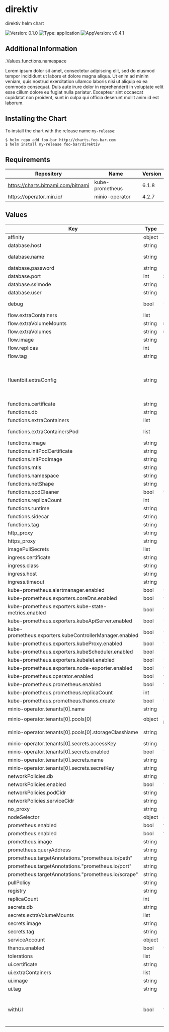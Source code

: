 # direktiv

direktiv helm chart

![Version: 0.1.0](https://img.shields.io/badge/Version-0.1.0-informational?style=flat-square) ![Type: application](https://img.shields.io/badge/Type-application-informational?style=flat-square) ![AppVersion: v0.4.1](https://img.shields.io/badge/AppVersion-v0.4.1-informational?style=flat-square)

## Additional Information

.Values.functions.namespace

Lorem ipsum dolor sit amet, consectetur adipiscing elit, sed do eiusmod tempor incididunt ut labore
et dolore magna aliqua. Ut enim ad minim veniam, quis nostrud exercitation ullamco laboris nisi ut
aliquip ex ea commodo consequat. Duis aute irure dolor in reprehenderit in voluptate velit esse
cillum dolore eu fugiat nulla pariatur. Excepteur sint occaecat cupidatat non proident, sunt in
culpa qui officia deserunt mollit anim id est laborum.

## Installing the Chart

To install the chart with the release name `my-release`:

```console
$ helm repo add foo-bar http://charts.foo-bar.com
$ helm install my-release foo-bar/direktiv
```

## Requirements

| Repository | Name | Version |
|------------|------|---------|
| https://charts.bitnami.com/bitnami | kube-prometheus | 6.1.8 |
| https://operator.min.io/ | minio-operator | 4.2.7 |

## Values

| Key | Type | Default | Description |
|-----|------|---------|-------------|
| affinity | object | `{}` |  |
| database.host | string | `"yb-tservers.yugabyte"` | database host |
| database.name | string | `"direktiv"` | database name, auto created if it does not exist |
| database.password | string | `"direktivdirektiv"` | database password |
| database.port | int | `5433` | database port |
| database.sslmode | string | `"require"` | sslmode for database |
| database.user | string | `"direktiv"` | database user |
| debug | bool | `false` | enable debug across all direktiv components |
| flow.extraContainers | list | `[]` | extra container in flow pod |
| flow.extraVolumeMounts | string | `nil` | extra volume mounts in flow pod |
| flow.extraVolumes | string | `nil` | extra volumes in flow pod |
| flow.image | string | `"vorteil/flow"` | image for flow pod |
| flow.replicas | int | `1` | number of flow replicas |
| flow.tag | string | `""` | image tag for flow pod |
| fluentbit.extraConfig | string | `""` | postgres for direktiv services Append extra output to fluentbit configuration. There are two log types: application (system), functions (workflows) these can be matched to new outputs. |
| functions.certificate | string | `"none"` |  |
| functions.db | string | `""` |  |
| functions.extraContainers | list | `[]` |  |
| functions.extraContainersPod | list | `[]` |  e.g. database containers for google cloud or logging |
| functions.image | string | `"vorteil/functions"` |  |
| functions.initPodCertificate | string | `"none"` |  |
| functions.initPodImage | string | `"vorteil/direktiv-init-pod"` |  |
| functions.mtls | string | `"none"` |  |
| functions.namespace | string | `"direktiv-services-direktiv"` |  |
| functions.netShape | string | `"10M"` |  |
| functions.podCleaner | bool | `true` |  |
| functions.replicaCount | int | `1` |  |
| functions.runtime | string | `"default"` |  |
| functions.sidecar | string | `"vorteil/sidecar"` |  |
| functions.tag | string | `""` |  |
| http_proxy | string | `""` | http proxy settings |
| https_proxy | string | `""` | https proxy settings |
| imagePullSecrets | list | `[]` |  |
| ingress.certificate | string | `"none"` |  |
| ingress.class | string | `"kong"` |  |
| ingress.host | string | `""` |  |
| ingress.timeout | string | `"900s"` |  |
| kube-prometheus.alertmanager.enabled | bool | `false` |  |
| kube-prometheus.exporters.coreDns.enabled | bool | `false` |  |
| kube-prometheus.exporters.kube-state-metrics.enabled | bool | `false` |  |
| kube-prometheus.exporters.kubeApiServer.enabled | bool | `false` |  |
| kube-prometheus.exporters.kubeControllerManager.enabled | bool | `false` |  |
| kube-prometheus.exporters.kubeProxy.enabled | bool | `false` |  |
| kube-prometheus.exporters.kubeScheduler.enabled | bool | `false` |  |
| kube-prometheus.exporters.kubelet.enabled | bool | `false` |  |
| kube-prometheus.exporters.node-exporter.enabled | bool | `false` |  |
| kube-prometheus.operator.enabled | bool | `true` |  |
| kube-prometheus.prometheus.enabled | bool | `true` |  |
| kube-prometheus.prometheus.replicaCount | int | `1` |  |
| kube-prometheus.prometheus.thanos.create | bool | `false` |  |
| minio-operator.tenants[0].name | string | `"direktiv-tenant"` |  |
| minio-operator.tenants[0].pools[0] | object | `{"servers":1,"size":"1Gi","storageClassName":"local-path","volumesPerServer":4}` | set to 4 for HA |
| minio-operator.tenants[0].pools[0].storageClassName | string | `"local-path"` | storage class to use. k3s uses local-path |
| minio-operator.tenants[0].secrets.accessKey | string | `"minio"` |  |
| minio-operator.tenants[0].secrets.enabled | bool | `true` |  |
| minio-operator.tenants[0].secrets.name | string | `"minio-secret"` |  |
| minio-operator.tenants[0].secrets.secretKey | string | `"minio123"` |  |
| networkPolicies.db | string | `"0.0.0.0/0"` |  |
| networkPolicies.enabled | bool | `false` |  |
| networkPolicies.podCidr | string | `"0.0.0.0/0"` |  |
| networkPolicies.serviceCidr | string | `"0.0.0.0/0"` |  |
| no_proxy | string | `""` | no proxy proxy settings |
| nodeSelector | object | `{}` |  |
| prometheus.enabled | bool | `true` |  |
| prometheus.enabled | bool | `true` |  |
| prometheus.image | string | `"prom/prometheus"` |  |
| prometheus.queryAddress | string | `"http://direktiv-prometheus-service.default:9090"` |  |
| prometheus.targetAnnotations."prometheus.io/path" | string | `"/metrics"` |  |
| prometheus.targetAnnotations."prometheus.io/port" | string | `"2112"` |  |
| prometheus.targetAnnotations."prometheus.io/scrape" | string | `"true"` |  |
| pullPolicy | string | `"Always"` |  |
| registry | string | `"docker.io"` |  |
| replicaCount | int | `1` |  |
| secrets.db | string | `""` |  |
| secrets.extraVolumeMounts | list | `[]` |  |
| secrets.image | string | `"vorteil/secrets"` |  |
| secrets.tag | string | `""` |  |
| serviceAccount | object | `{"annotations":{},"name":""}` | service account for flow component |
| thanos.enabled | bool | `true` |  |
| tolerations | list | `[]` |  |
| ui.certificate | string | `"none"` |  |
| ui.extraContainers | list | `[]` |  |
| ui.image | string | `"vorteil/direktiv-ui"` |  |
| ui.tag | string | `""` |  |
| withUI | bool | `true` |    enabled: false   minReplicas: 1   maxReplicas: 10   targetCPUUtilizationPercentage: 80   targetMemoryUtilizationPercentage: 80 support services |

